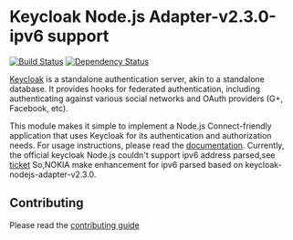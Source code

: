 # Keycloak Node.js Adapter-v2.3.0-ipv6 support

[![Build Status](https://travis-ci.org/keycloak/keycloak-nodejs-connect.svg?branch=master)](https://travis-ci.org/keycloak/keycloak-nodejs-connect)
[![Dependency Status](https://img.shields.io/david/keycloak/keycloak-nodejs-connect.svg?style=flat-square)](https://david-dm.org/keycloak/keycloak-nodejs-connect)

[Keycloak](http://keycloak.org/) is a standalone authentication
server, akin to a standalone database.  It provides hooks for federated
authentication, including authenticating against various social networks
and OAuth providers (G+, Facebook, etc).

This module makes it simple to implement a Node.js Connect-friendly
application that uses Keycloak for its authentication and authorization needs. For usage instructions, please read the [documentation](https://keycloak.gitbooks.io/securing-client-applications-guide/content/topics/oidc/nodejs-adapter.html).
Currently, the official keycloak Node.js couldn't support ipv6 address parsed,see [ticket](https://issues.jboss.org/browse/KEYCLOAK-5347?filter=-2)
So,NOKIA make enhancement for ipv6 parsed based on keycloak-nodejs-adapter-v2.3.0. 

## Contributing

Please read the [contributing guide](./CONTRIBUTING.md)
